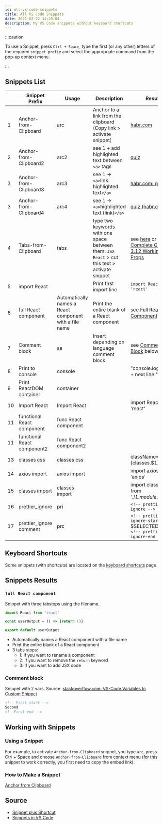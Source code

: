 ```yaml
---
id: all-vs-code-snippets
title: All VS Code Snippets
date: 2021-02-22 14:20:04
description: My VS Code snippets without keyboard shortcuts
---
```


<!-- prettier-ignore-start -->
:::caution

  To use a Snippet, press `Ctrl + Space`, type the first (or any other) letters of the required `snippet prefix` and select the appropriate command from the pop-up context menu.

:::
<!-- prettier-ignore-end -->

## Snippets List

<small>

|  | Snippet Prefix | Usage | Description | Result |
| --- | --- | --- | --- | --- |
| 1 | Anchor-from-Clipboard | arc | Anchor to a link from the clipboard (Copy link > activate snippet) | <a href='https://habr.com/ru/post/440946/' class='external'>habr.com</a> |
| 2 | Anchor-from-Clipboard2 | arc2 | see 1 + add highlighted text between `<a>` tags | <a href='https://habr.com/ru/post/440946/' class='external'>quiz</a> |
| 3 | Anchor-from-Clipboard3 | arc3 | see 1 -> `<a>`link: highlighted text`</a>` | <a href='https://habr.com/ru/post/440946/' class='external'>habr.com: quiz</a> |
| 3 | Anchor-from-Clipboard4 | arc4 | see 1 -> `<a>`highlighted text (link)`</a>` | <a href='https://habr.com/ru/post/440946/' class='external'>quiz (habr.com)</a> |
| 4 | Tabs-from-Clipboard | tabs | type two keywords with one space between them: `JSX React` > cut this text > activate snippet | see [here](../../../courses/react-complete-guide/03-base-feature-syntax/Lessons/3-06-0-jsx) or [React Complete Guide: 3.12 Working with Props](../../../courses/react-complete-guide/03-base-feature-syntax/Lessons/3-12-working-with-props) |
| 5 | import React |  | Print first import line | `import React from 'react'` |
| 6 | full React component | Automatically names a React component with a file name | Print the entire blank of a React component | see [Full React Component](#full-react-component) below |
| 7 | Comment block | se | Insert depending on language comment block | see [Comment Block](#comment-block) below |
| 8 | Print to console | console |  | "console.log('$1');" + next line "$2" |
| 9 | Print ReactDOM container | container |  |  |
| 10 | Import React | Import React |  | import React from 'react' |
| 11 | functional React component | func React component |  |  |
| 11 | functional React component2 | func React component2 |  |  |
| 13 | classes css | classes css |  | className={classes.$1}$0 |
| 14 | axios import | axios import |  | import axios from 'axios' |
| 15 | classes import | classes import |  | import classes from './$1.module.css'$0 |
| 16 | prettier_ignore | pri |  | `<!-- prettier-ignore -->` |
| 17 | prettier_ignore comment | prc |  | `<!-- prettier-ignore-start -->` $SELECTED_TEXT `<!-- prettier-ignore-end -->` |

</small>

## Keyboard Shortcuts

Some snippets (with shortcuts) are located on the [keyboard shortcuts](../user-keyboard-shortcuts) page.

## Snippets Results

### `full React component`

Snippet with three tabstops using the filename.

```jsx
import React from 'react'

const userOutput = () => {return ()}

export default userOutput
```

- Automatically names a React component with a file name
- Print the entire blank of a React component
- 3 tabs stops:
  - 1: if you want to rename a component
  - 2: if you want to remove the `return` keyword
  - 3: if you want to add JSX code

### Comment block

Snippet with 2 vars. Source: <a href='https://stackoverflow.com/questions/57340128/vs-code-variables-in-custom-snippet' class='external'>stackoverflow.com: VS-Code Variables In Custom Snippet</a>

```html
<!-- First start -->
Second
<!--First end -->
```

## Working with Snippets

### Using a Snippet

For example, to activate `Anchor-from-Clipboard` snippet, you type `arc`, press Ctrl + Space and choose `Anchor-from-Clipboard` from context menu (for this snippet to work correctly, you first need to copy the embed link).

### How to Make a Snippet

[Anchor from Clipboard](anchor-from-clipboard)

## Source

- [Snippet plus Shortcut](snippet-plus-shortcut)
- <a href='https://code.visualstudio.com/docs/editor/userdefinedsnippets#_creating-your-own-snippets' class='external'>Snippets in VS Code</a>
